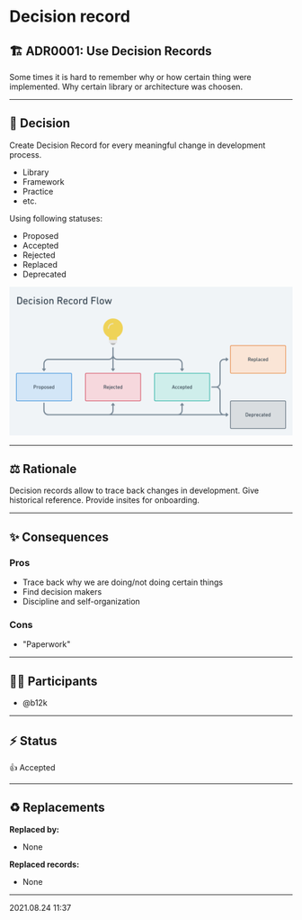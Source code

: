 # Decision record

## 🏗️ ADR0001: Use Decision Records

<!--
  Prerequisites, context and initial info
  in order to understand what this ADR is about.
  What is the issue that is motivating this decision or change?
-->

Some times it is hard to remember why or how certain thing were implemented.
Why certain library or architecture was choosen.

---

## 🤝 Decision

<!--
  What was decided?
  What is the proposed change or what should be done?
-->

Create Decision Record for every meaningful change in development process.

- Library
- Framework
- Practice
- etc.

Using following statuses:

- Proposed
- Accepted
- Rejected
- Replaced
- Deprecated

![Decision record flow](../../assets/decision-record-flow.png)

---

## ⚖️ Rationale

<!--
  Why it was decided so?
  Which alternatives where considered?
-->

Decision records allow to trace back changes in development.
Give historical reference.
Provide insites for onboarding.

---

## ✨ Consequences

<!--
  What positive and/or negative consiquences
  will follow this decision?
  What becomes easier or more difficult
  to do because of this change?
-->

### Pros

- Trace back why we are doing/not doing certain things
- Find decision makers
- Discipline and self-organization

### Cons

- "Paperwork"

---

## 👨‍💻 Participants

<!--
  Who participated in making the decision
-->

- @b12k

---
<!--
********************************
* DO NOT EDIT BELOW THIS POINT *
********************************
-->

## ⚡️ Status

<!--status:start-->
👍 Accepted
<!--status:end-->

---

## ♻ Replacements

**Replaced by:**

<!--replaced-by:start-->

- None

<!--replaced-by:end-->

**Replaced records:**

<!--replaced-records:start-->

- None

<!--replaced-records:end-->

---

<!--date:start-->
2021.08.24 11:37
<!--date:end-->
